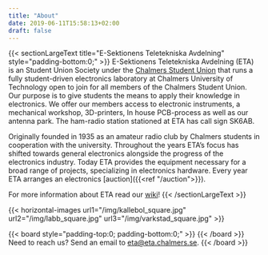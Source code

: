 ```yaml
---
title: "About"
date: 2019-06-11T15:58:13+02:00
draft: false
---
```


{{< sectionLargeText title="E-Sektionens Teletekniska Avdelning" style="padding-bottom:0;" >}}
E-Sektionens Teletekniska Avdelning (ETA) is an Student Union Society under the [Chalmers Student Union](https://chalmersstudentkar.se/) that runs a fully student-driven electronics laboratory at Chalmers University of Technology open to join for all members of the Chalmers Student Union. Our purpose is to give students the means to apply their knowledge in electronics. We offer our members access to electronic instruments, a mechanical workshop, 3D-printers, In house PCB-process as well as our antenna park. The ham-radio station stationed at ETA has call sign SK6AB.   

Originally founded in 1935 as an amateur radio club by Chalmers students in cooperation with the university. Throughout the years ETA’s focus has shifted towards general electronics alongside the progress of the electronics industry. Today ETA provides the equipment necessary for a broad range of projects, specializing in electronics hardware. Every year ETA arranges an electronics [auction]({{<ref "/auction">}}).

For more information about ETA read our [wiki](https://wiki.eta.chalmers.se/)!
{{< /sectionLargeText >}}

{{< horizontal-images url1="/img/kallebol_square.jpg" url2="/img/labb_square.jpg" url3="/img/varkstad_square.jpg" >}}

<!-- To edit the board or auction committee members, edit the contents in the "data" directories -->
{{< board style="padding-top:0; padding-bottom:0;" >}}
{{< /board >}}
Need to reach us? Send an email to <eta@eta.chalmers.se>.
{{< /board >}}
